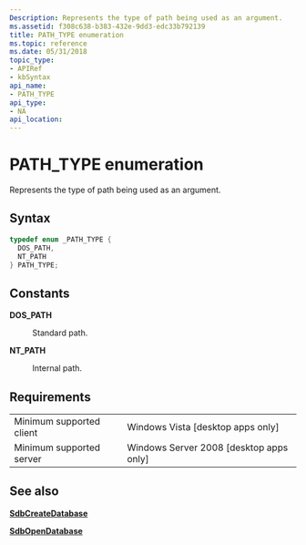 ```yaml
---
Description: Represents the type of path being used as an argument.
ms.assetid: f308c638-b383-432e-9dd3-edc33b792139
title: PATH_TYPE enumeration
ms.topic: reference
ms.date: 05/31/2018
topic_type: 
- APIRef
- kbSyntax
api_name: 
- PATH_TYPE
api_type: 
- NA
api_location: 
---
```


# PATH\_TYPE enumeration

Represents the type of path being used as an argument.

## Syntax


```C++
typedef enum _PATH_TYPE { 
  DOS_PATH,
  NT_PATH
} PATH_TYPE;
```



## Constants

<dl> <dt>

<span id="DOS_PATH"></span><span id="dos_path"></span>**DOS\_PATH**
</dt> <dd>

Standard path.

</dd> <dt>

<span id="NT_PATH"></span><span id="nt_path"></span>**NT\_PATH**
</dt> <dd>

Internal path.

</dd> </dl>

## Requirements



|                                     |                                                      |
|-------------------------------------|------------------------------------------------------|
| Minimum supported client<br/> | Windows Vista \[desktop apps only\]<br/>       |
| Minimum supported server<br/> | Windows Server 2008 \[desktop apps only\]<br/> |



## See also

<dl> <dt>

[**SdbCreateDatabase**](sdbcreatedatabase.md)
</dt> <dt>

[**SdbOpenDatabase**](sdbopendatabase.md)
</dt> </dl>

 

 




